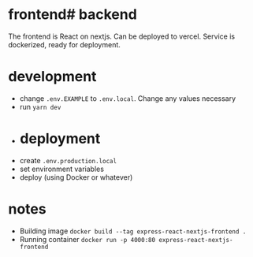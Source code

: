 # frontend# backend
The frontend is React on nextjs. Can be deployed to vercel. Service is dockerized, ready for deployment.
# development
- change `.env.EXAMPLE` to `.env.local`. Change any values necessary
- run `yarn dev`
- # deployment
- create `.env.production.local`
- set environment variables
- deploy (using Docker or whatever)
# notes
- Building image `docker build --tag express-react-nextjs-frontend .`
- Running container `docker run -p 4000:80 express-react-nextjs-frontend`